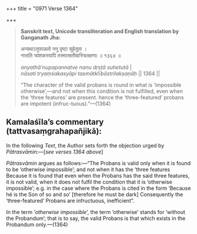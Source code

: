 +++
title = "0971 Verse 1364"

+++
> **Sanskrit text, Unicode transliteration and English translation by Ganganath Jha:** 
>
> अन्यथाऽनुपपन्नत्वे ननु दृष्टा सुहेतुता ।  
> नासति त्र्यंशकस्यापि तस्मात्क्लीबास्त्रिलक्षणाः ॥ १३६४ ॥ 
>
> *anyathā'nupapannatve nanu dṛṣṭā suhetutā* \|  
> *nāsati tryaṃśakasyāpi tasmātklībāstrilakṣaṇāḥ* \|\| 1364 \|\| 
>
> “The character of the valid probans is round in what is ‘impossible otherwise’,—and not when this condition is not fulfilled, even when the ‘three features’ are present. hence the ‘three-featured’ probans are impotent (infruc-tuous).”—(1364)



## Kamalaśīla’s commentary (tattvasaṃgrahapañjikā):

In the following *Text*, the Author sets forth the objection urged by *Pātrasvāmin*:—[*see verses 1364 above*]

*Pātrasvāmin* argues as follows:—“The Probans is valid only when it is found to be ‘otherwise impossible’; and not when it has the ‘three features Because it is found that even when the Probans has the said three features, it is not valid, when it does not fulfil the condition that it is ‘otherwise impossible’; e.g. in the case where the Probans is cited in the form ‘Because hé is the Son of so and so’ [therefore he must be dark] Consequently the ‘three-featured’ Probans are infructuous, inefficient”.

In the term ‘*otherwise impossible*’, the term ‘otherwise’ stands for ‘without the Probandum’; that is to say, the valid Probans is that which exists in the Probandum only.—(1364)


